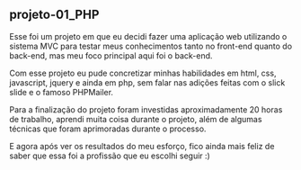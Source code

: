 ## projeto-01_PHP

Esse foi um projeto em que eu decidi fazer uma aplicação web utilizando o sistema MVC para testar meus conhecimentos tanto no front-end quanto do back-end, mas meu foco principal aqui foi o back-end.

Com esse projeto eu pude concretizar minhas habilidades em html, css, javascript, jquery e ainda em php, sem falar nas adições feitas com o slick slide e o famoso PHPMailer.

Para a finalização do projeto foram investidas aproximadamente 20 horas de trabalho, aprendi muita coisa durante o projeto, além de algumas técnicas que foram aprimoradas durante o processo.

E agora após ver os resultados do meu esforço, fico ainda mais feliz de saber que essa foi a profissão que eu escolhi seguir :)
